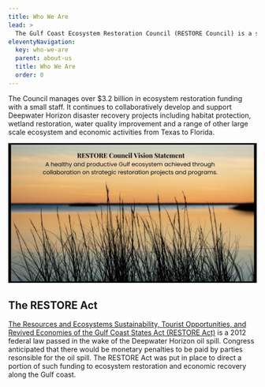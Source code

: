 ```yaml
---
title: Who We Are
lead: >
  The Gulf Coast Ecosystem Restoration Council (RESTORE Council) is a small federal agency established in the wake of the Deepwater Horizon disaster to plan for and carry out restoration across the Gulf Coast. Led by the Governors of the five Gulf states and heads of 6 federal agencies, the RESTORE Council funds and oversees ecological and economic recovery projects sponsored by its members.
eleventyNavigation:
  key: who-we-are
  parent: about-us
  title: Who We Are
  order: 0
---
```


The Council manages over $3.2 billion in ecosystem restoration funding with a small staff. It continues to collaboratively develop and support Deepwater Horizon disaster recovery projects including habitat protection, wetland restoration, water quality improvement and a range of other large scale ecosystem and economic activities from Texas to Florida.

![Vision Statement](/img/UpdatedVisionStatement.jpg)

## The RESTORE Act

[The Resources and Ecosystems Sustainability, Tourist Opportunities, and Revived Economies of the Gulf Coast States Act (RESTORE Act)](/uploads/RESTORE-ACT-July2012.pdf) is a 2012 federal law passed in the wake of the Deepwater Horizon oil spill. Congress anticipated that there would be monetary penalties to be paid by parties resonsible for the oil spill. The RESTORE Act was put in place to direct a portion of such funding to ecosystem restoration and economic recovery along the Gulf coast.
